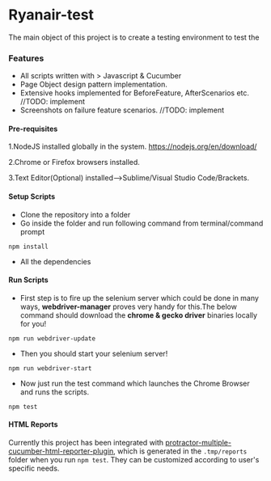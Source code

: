 # Ryanair-test

The main object of this project is to create a testing environment to test the

### Features
* All scripts written with > Javascript & Cucumber
* Page Object design pattern implementation.
* Extensive hooks implemented for BeforeFeature, AfterScenarios etc. //TODO: implement
* Screenshots on failure feature scenarios. //TODO: implement

#### Pre-requisites
1.NodeJS installed globally in the system.
https://nodejs.org/en/download/

2.Chrome or Firefox browsers installed.

3.Text Editor(Optional) installed-->Sublime/Visual Studio Code/Brackets.

#### Setup Scripts
* Clone the repository into a folder
* Go inside the folder and run following command from terminal/command prompt
```
npm install
```
* All the dependencies

#### Run Scripts

* First step is to fire up the selenium server which could be done in many ways,  **webdriver-manager** proves very handy for this.The below command should download the **chrome & gecko driver** binaries locally for you!

```
npm run webdriver-update
```

* Then you should start your selenium server!
```
npm run webdriver-start
```

* Now just run the test command which launches the Chrome Browser and runs the scripts.
```
npm test
```

#### HTML Reports
Currently this project has been integrated with [protractor-multiple-cucumber-html-reporter-plugin](https://github.com/wswebcreation/protractor-multiple-cucumber-html-reporter-plugin), which is generated in the `.tmp/reports` folder when you run `npm test`.
They can be customized according to user's specific needs.
